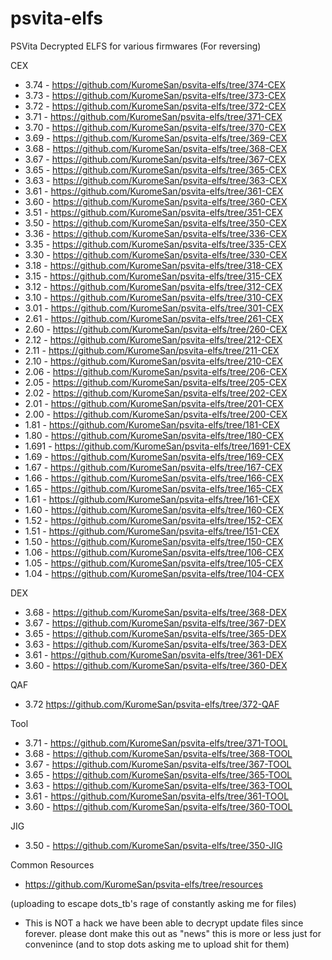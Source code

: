 # psvita-elfs
PSVita Decrypted ELFS for various firmwares (For reversing)

CEX
- 3.74 - https://github.com/KuromeSan/psvita-elfs/tree/374-CEX
- 3.73 - https://github.com/KuromeSan/psvita-elfs/tree/373-CEX
- 3.72 - https://github.com/KuromeSan/psvita-elfs/tree/372-CEX
- 3.71 - https://github.com/KuromeSan/psvita-elfs/tree/371-CEX
- 3.70 - https://github.com/KuromeSan/psvita-elfs/tree/370-CEX
- 3.69 - https://github.com/KuromeSan/psvita-elfs/tree/369-CEX
- 3.68 - https://github.com/KuromeSan/psvita-elfs/tree/368-CEX
- 3.67 - https://github.com/KuromeSan/psvita-elfs/tree/367-CEX
- 3.65 - https://github.com/KuromeSan/psvita-elfs/tree/365-CEX
- 3.63 - https://github.com/KuromeSan/psvita-elfs/tree/363-CEX
- 3.61 - https://github.com/KuromeSan/psvita-elfs/tree/361-CEX
- 3.60 - https://github.com/KuromeSan/psvita-elfs/tree/360-CEX
- 3.51 - https://github.com/KuromeSan/psvita-elfs/tree/351-CEX
- 3.50 - https://github.com/KuromeSan/psvita-elfs/tree/350-CEX
- 3.36 - https://github.com/KuromeSan/psvita-elfs/tree/336-CEX
- 3.35 - https://github.com/KuromeSan/psvita-elfs/tree/335-CEX
- 3.30 - https://github.com/KuromeSan/psvita-elfs/tree/330-CEX
- 3.18 - https://github.com/KuromeSan/psvita-elfs/tree/318-CEX
- 3.15 - https://github.com/KuromeSan/psvita-elfs/tree/315-CEX
- 3.12 - https://github.com/KuromeSan/psvita-elfs/tree/312-CEX
- 3.10 - https://github.com/KuromeSan/psvita-elfs/tree/310-CEX
- 3.01 - https://github.com/KuromeSan/psvita-elfs/tree/301-CEX
- 2.61 - https://github.com/KuromeSan/psvita-elfs/tree/261-CEX
- 2.60 - https://github.com/KuromeSan/psvita-elfs/tree/260-CEX
- 2.12 - https://github.com/KuromeSan/psvita-elfs/tree/212-CEX
- 2.11 - https://github.com/KuromeSan/psvita-elfs/tree/211-CEX
- 2.10 - https://github.com/KuromeSan/psvita-elfs/tree/210-CEX
- 2.06 - https://github.com/KuromeSan/psvita-elfs/tree/206-CEX
- 2.05 - https://github.com/KuromeSan/psvita-elfs/tree/205-CEX
- 2.02 - https://github.com/KuromeSan/psvita-elfs/tree/202-CEX
- 2.01 - https://github.com/KuromeSan/psvita-elfs/tree/201-CEX
- 2.00 - https://github.com/KuromeSan/psvita-elfs/tree/200-CEX
- 1.81 - https://github.com/KuromeSan/psvita-elfs/tree/181-CEX
- 1.80 - https://github.com/KuromeSan/psvita-elfs/tree/180-CEX
- 1.691 - https://github.com/KuromeSan/psvita-elfs/tree/1691-CEX
- 1.69 - https://github.com/KuromeSan/psvita-elfs/tree/169-CEX
- 1.67 - https://github.com/KuromeSan/psvita-elfs/tree/167-CEX
- 1.66 - https://github.com/KuromeSan/psvita-elfs/tree/166-CEX
- 1.65 - https://github.com/KuromeSan/psvita-elfs/tree/165-CEX
- 1.61 - https://github.com/KuromeSan/psvita-elfs/tree/161-CEX
- 1.60 - https://github.com/KuromeSan/psvita-elfs/tree/160-CEX
- 1.52 - https://github.com/KuromeSan/psvita-elfs/tree/152-CEX
- 1.51 - https://github.com/KuromeSan/psvita-elfs/tree/151-CEX
- 1.50 - https://github.com/KuromeSan/psvita-elfs/tree/150-CEX
- 1.06 - https://github.com/KuromeSan/psvita-elfs/tree/106-CEX
- 1.05 - https://github.com/KuromeSan/psvita-elfs/tree/105-CEX
- 1.04 - https://github.com/KuromeSan/psvita-elfs/tree/104-CEX

DEX
- 3.68 - https://github.com/KuromeSan/psvita-elfs/tree/368-DEX
- 3.67 - https://github.com/KuromeSan/psvita-elfs/tree/367-DEX
- 3.65 - https://github.com/KuromeSan/psvita-elfs/tree/365-DEX
- 3.63 - https://github.com/KuromeSan/psvita-elfs/tree/363-DEX
- 3.61 - https://github.com/KuromeSan/psvita-elfs/tree/361-DEX
- 3.60 - https://github.com/KuromeSan/psvita-elfs/tree/360-DEX

QAF
- 3.72  https://github.com/KuromeSan/psvita-elfs/tree/372-QAF

Tool
- 3.71 - https://github.com/KuromeSan/psvita-elfs/tree/371-TOOL
- 3.68 - https://github.com/KuromeSan/psvita-elfs/tree/368-TOOL
- 3.67 - https://github.com/KuromeSan/psvita-elfs/tree/367-TOOL
- 3.65 - https://github.com/KuromeSan/psvita-elfs/tree/365-TOOL
- 3.63 - https://github.com/KuromeSan/psvita-elfs/tree/363-TOOL
- 3.61 - https://github.com/KuromeSan/psvita-elfs/tree/361-TOOL
- 3.60 - https://github.com/KuromeSan/psvita-elfs/tree/360-TOOL

JIG
- 3.50 - https://github.com/KuromeSan/psvita-elfs/tree/350-JIG

Common Resources
- https://github.com/KuromeSan/psvita-elfs/tree/resources

(uploading to escape dots_tb's rage of constantly asking me for files)

- This is NOT a hack we have been able to decrypt update files since forever. please dont make this out as "news" this is more or less just for convenince (and to stop dots asking me to upload shit for them)

